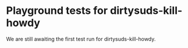 # Playground tests for dirtysuds-kill-howdy
We are still awaiting the first test run for dirtysuds-kill-howdy.
